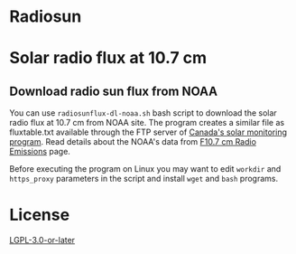 # Radiosun

# Solar radio flux at 10.7 cm

## Download radio sun flux from NOAA

You can use ```radiosunflux-dl-noaa.sh``` bash script to download the solar radio flux at 10.7 cm from NOAA site. The program creates a similar file as fluxtable.txt available through the FTP server of [Canada's solar monitoring program](https://www.spaceweather.gc.ca/forecast-prevision/solar-solaire/solarflux/sx-en.php).
Read details about the NOAA's data from [F10.7 cm Radio Emissions](https://www.swpc.noaa.gov/phenomena/f107-cm-radio-emissions) page.

Before executing the program on Linux you may want to edit ```workdir``` and ```https_proxy``` parameters in the script and install ```wget``` and ```bash``` programs.


# License

[LGPL-3.0-or-later](LICENSE)